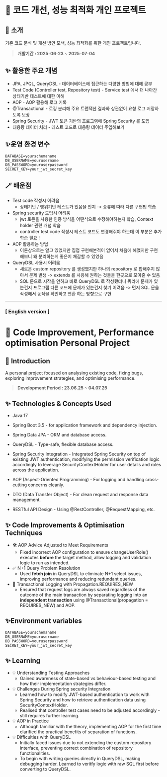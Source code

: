 # 💫 코드 개선, 성능 최적화 개인 프로젝트

## 🎀 소개

기존 코드 분석 및 개선 방안 모색, 성능 최적화를 위한 개인 프로젝트입니다.

> **개발기간 : 2025-06-23 ~ 2025-07-04**

## ✨ 활용한 주요 개념

- JPA, JPQL, QueryDSL - 데이터베이스에 접근하는 다양한 방법에 대해 공부
- Test Code (Controller test, Repository test) - Service test 에서 더 나아간 상태기반 테스트에 대한 이해
- AOP - AOP 활용해 로그 기록
- @Transactional - 로깅 분리해 주요 트랜잭션 결과와 상관없이 요청 로그 저장하도록 보장
- Spring Security - JWT 토큰 기반의 프로그램에 Spring Security 를 도입
- 대용량 데이터 처리 - 테스트 코드로 대용량 데이터 주입해보기

## ✨운영 환경 변수

```
DATABASE=yourschemaname
DB_USERNAME=yourusername
DB_PASSWORD=youruserpassword
SECRET_KEY=your_jwt_secret_key
```

## 🪄 배운점

- Test code 작성시 어려움
    - 상태기반 / 행위기반 테스트가 있음을 인지 -> 종류에 따라 다른 구현법 학습
- Spring security 도입시 어려움
    - jwt 토큰을 사용한 인증 방식을 어떤식으로 수정해야하는지 학습, Context holder 관련 개념 학습
    - controller test code 작성시 테스트 코드도 변경해줘야 하는데 이 부분은 추가 학습 필요 !
- AOP 활용하는 방법
    - 이론상으로는 알고 있었지만 집접 구현해본적이 없어서 처음에 헤맸지만 구현 해보니 왜 분리하는게 좋은지 체감할 수 있었음
- QueryDSL 사용시 어려움
    - 새로운 custom repository 를 생성했지만 하나의 repository 로 합해주지 않아서 문제 발생 -> extends 를 사용해 원하는 것들을 한곳으로 모아줄 수 있음
    - SQL 문으로 시작을 안하고 바로 QueryDSL 로 작성했더니 쿼리에 문제가 있는건지 프로그램 다른 코드에 문제가 있는건지 찾기 어려움 -> 먼저 SQL 문을 작성해서 동작을 확인하고 변환 하는
      방향으로 구현

<hr>

### [ English version ]

# 💫 Code Improvement, Performance optimisation Personal Project

## 🎀 Introduction

A personal project focused on analysing existing code, fixing bugs, exploring improvement strategies, and optimising
performance.

> **Development Period : 23.06.25 ~ 04.07.25**

## ✨ Technologies & Concepts Used

- Java 17
- Spring Boot 3.5 - for application framework and dependency injection.


- Spring Data JPA - ORM and database access.
- QueryDSL - Type-safe, flexible database access.
- Spring Security Integration - Integrated Spring Security on top of existing JWT authentication, modifying the
  permission verification logic accordingly to leverage SecurityContextHolder for user details and roles across the
  application.
- AOP (Aspect-Oriented Programming) - For logging and handling cross-cutting concerns cleanly.
- DTO (Data Transfer Object) - For clean request and response data management.
- RESTful API Design - Using @RestController, @RequestMapping, etc.

## ✨ Code Improvements & Optimisation Techniques

- 🛠️ AOP Advice Adjusted to Meet Requirements
    - Fixed incorrect AOP configuration to ensure changeUserRole() executes **before** the target method, allow logging
      and
      validation logic to run as intended.
- ✅ N+1 Query Problem Resolution
    - Used **fetch join** in QueryDSL to eliminate N+1 select issues, improving performance and reducing redundant
      queries.
- 🔁 Transactional Logging with Propagation.REQUIRES_NEW
    - Ensured that request logs are always saved regardless of the outcome of the main transaction by separating logging
      into an **independent transaction** using @Transactional(propagation = REQUIRES_NEW) and AOP.

## ✨Environment variables

```
DATABASE=yourschemaname
DB_USERNAME=yourusername
DB_PASSWORD=youruserpassword
SECRET_KEY=your_jwt_secret_key
```

## ✨ Learning

- 💡 Understanding Testing Approaches
    - Gained awareness of state-based vs behaviour-based testing and how their implementation strategies differ.
- 💡 Challenges During Spring security Integration
    - Learned how to modify JWT-based authentication to work with Spring Security and how to retrieve authentication
      data using SecurityContextHolder.
    - Realised that controller test cases need to be adjusted accordingly - still requires further learning.
- 💡 AOP in Practice
    - Although familiar with the theory, implementing AOP for the first time clarified the practical benefits of
      separation of functions.
- 💡 Difficulties with QueryDSL
    - Initially faced issues due to not extending the custom repository interface, preventing correct combination of
      repository functionalities.
    - To begin with writing queries directly in QueryDSL, making debugging harder. Learned to veritfy logic with raw SQL
      first
      before converting to QueryDSL.
      

